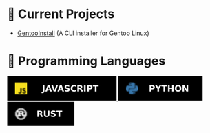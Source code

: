 # 🔧 Current Projects
- [GentooInstall](https://github.com/PinkTurkey0/GentooInstall) (A CLI installer for Gentoo Linux)
# 📄 Programming Languages
<a href="https://nodejs.org" >
        <img src="https://raw.githubusercontent.com/PinkTurkey0/PinkTurkey0/main/Images/Javascript.svg" />
<a href="https://python.org" >
    <img src="https://raw.githubusercontent.com/PinkTurkey0/PinkTurkey0/main/Images/Python.svg" />
<a href="https://www.rust-lang.org">
    <img src="https://raw.githubusercontent.com/PinkTurkey0/PinkTurkey0/main/Images/Rust.svg" />
